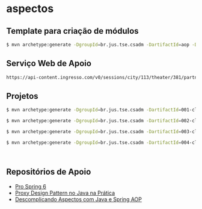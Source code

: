 # aspectos


## Template para criação de módulos
```sh
$ mvn archetype:generate -DgroupId=br.jus.tse.csadm -DartifactId=aop -Dpackage=br.jus.tse.csadm -DarchetypeArtifactId=maven-archetype-quickstart -DarchetypeVersion=1.5 -DinteractiveMode=false
```

## Serviço Web de Apoio

```sh
https://api-content.ingresso.com/v0/sessions/city/113/theater/381/partnership/home/groupBy/sessionType?date=2024-10-08

```

## Projetos
```sh
$ mvn archetype:generate -DgroupId=br.jus.tse.csadm -DartifactId=001-clientws-simples -Dpackage=br.jus.tse.csadm -DarchetypeArtifactId=maven-archetype-quickstart -DarchetypeVersion=1.5 -DinteractiveMode=false

$ mvn archetype:generate -DgroupId=br.jus.tse.csadm -DartifactId=002-clientws-proxy -Dpackage=br.jus.tse.csadm -DarchetypeArtifactId=maven-archetype-quickstart -DarchetypeVersion=1.5 -DinteractiveMode=false

$ mvn archetype:generate -DgroupId=br.jus.tse.csadm -DartifactId=003-clientws-dynamic-proxy -Dpackage=br.jus.tse.csadm -DarchetypeArtifactId=maven-archetype-quickstart -DarchetypeVersion=1.5 -DinteractiveMode=false

$ mvn archetype:generate -DgroupId=br.jus.tse.csadm -DartifactId=004-clientws-proxy-cglib -Dpackage=br.jus.tse.csadm -DarchetypeArtifactId=maven-archetype-quickstart -DarchetypeVersion=1.5 -DinteractiveMode=false




```



## Repositórios de Apoio
 - [Pro Spring 6](https://github.com/Apress/pro-spring-6)
 - [Proxy Design Pattern no Java na Prática](https://www.youtube.com/watch?v=elf0DoWEyqE&t=434s)
 - [Descomplicando Aspectos com Java e Spring AOP](https://www.youtube.com/watch?v=StzJwJQNqf0)


